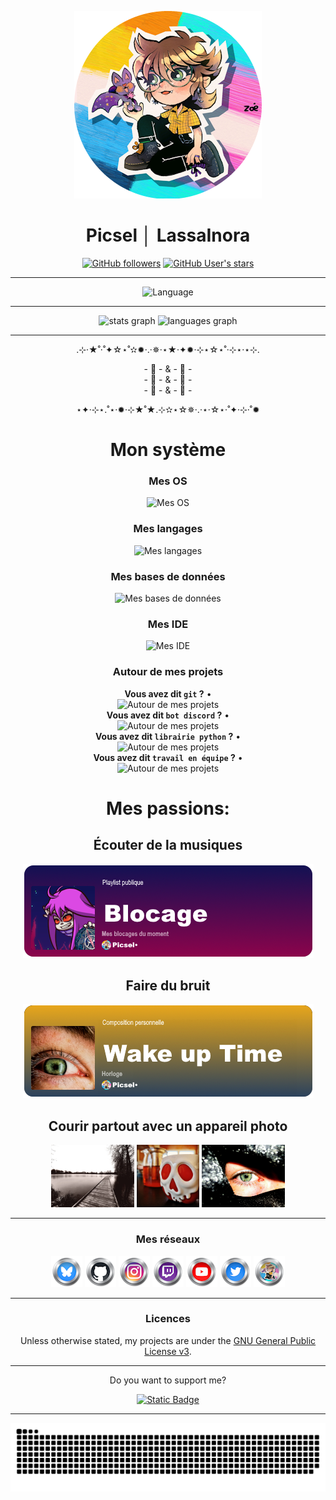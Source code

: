 <div align="center">

[![Logo LassaInora](https://raw.githubusercontent.com/LassaInora/LassaInora/refs/heads/main/.github/assets/Logo.png)](https://lassainora.fr/)
# Picsel │ LassaInora
[![GitHub followers](https://img.shields.io/github/followers/LassaInora?style=social)](https://github.com/LassaInora?tab=followers)
[![GitHub User's stars](https://img.shields.io/github/stars/LassaInora)](https://github.com/LassaInora?tab=stars)

---

![Language](https://img.shields.io/badge/Language-Fran%C3%A7ais%20%F0%9F%87%AB%F0%9F%87%B7-CE1126?labelColor=002654&style=for-the-badge)

---

  <img src="https://github-readme-stats.vercel.app/api?username=LassaInora&hide_title=false&hide_rank=true&show_icons=true&include_all_commits=true&count_private=true&disable_animations=false&theme=radical&locale=fr&hide_border=false" height="150" alt="stats graph"  />
  <img src="https://github-readme-stats.vercel.app/api/top-langs?username=LassaInora&locale=fr&hide_title=false&layout=compact&card_width=320&langs_count=5&theme=radical&hide_border=false" height="150" alt="languages graph"  />

---

.⊹·★˚·˚✦☆⋆˚✫✹·.·✵·⋆★·✦✹·⊹⋆☆⋆˚·⊹⋆·⋆⊹.

 \- 🦊 -  &  - 🍂 -  
 \- 🎵 -  &  - 🔭 -  
 \- 🐍 -  &  - 👾 -  

⋆✦·⊹⋆.˚⋆·✹·⊹★˚★.⊹✫⋆☆✵·.·⋆·☆⋆·˚✦·⊹·˚✹


# Mon système

### Mes OS

![Mes OS](https://skillicons.dev/icons?i=linux,ubuntu,raspberrypi,windows)

### Mes langages

![Mes langages](https://skillicons.dev/icons?i=py,java,md,c,cs,cpp,html,css,php)

### Mes bases de données

![Mes bases de données](https://skillicons.dev/icons?i=postgres,mysql,sqlite)

### Mes IDE

![Mes IDE](https://skillicons.dev/icons?i=pycharm,idea,clion,phpstorm,webstorm,atom,emacs) 

### Autour de mes projets
**Vous avez dit `git` ?** •  
![Autour de mes projets](https://skillicons.dev/icons?i=git,github,atom,md)  
**Vous avez dit `bot discord` ?** •  
![Autour de mes projets](https://skillicons.dev/icons?i=discord,bots,py,pycharm,git,github,atom,md,emacs,linux,windows,raspberrypi)  
**Vous avez dit `librairie python` ?** •  
![Autour de mes projets](https://skillicons.dev/icons?i=py,pycharm,git,github,md,linux,windows)  
**Vous avez dit `travail en équipe` ?** •  
![Autour de mes projets](https://skillicons.dev/icons?i=discord,notion,gmail,git,github,atom,md,emacs)

# Mes passions:
## Écouter de la musiques
[![PlaylistBlocage.png](.github/assets/plaques/Playlist-Blocage.png)](https://open.spotify.com/playlist/1r5onrinqUbAF5MvD5Y4yq)

## Faire du bruit
[![PlaylistBlocage.png](.github/assets/plaques/Composition-Wake_up_Time.png)](https://github.com/LassaInora/LassaInora/raw/refs/heads/main/.github/assets/music/Wake%20up%20Time.flac)

## Courir partout avec un appareil photo

<img src=".github/assets/images/image1.jpg" alt="image 1" height="100"/>
<img src=".github/assets/images/image2.jpg" alt="image 2" height="100"/>
<img src=".github/assets/images/image3.jpg" alt="image 3" height="100"/>


---

### Mes réseaux

[![Bluesky - lassainora.fr](.github/assets/buttons/bluesky_button.png)](https://bsky.app/profile/lassainora.fr)
[![GitHub - LassaInora](.github/assets/buttons/github_button.png)](https://github.com/LassaInora)
[![Instagram - picsel._](.github/assets/buttons/instagram_button.png)](https://www.instagram.com/picsel._/)
[![Twitch - picsel__](.github/assets/buttons/twitch_button.png)](https://www.twitch.tv/picsel__)
[![Youtube - @picsel_](.github/assets/buttons/youtube_button.png)](https://www.youtube.com/@picsel_)
[![Twitter - _Picsel](.github/assets/buttons/twitter_button.png)](https://x.com/_Picsel)
[![LassaInora - Website](.github/assets/buttons/lassainora_button.png)](https://lassainora.fr)

___

### Licences
Unless otherwise stated, my projects are under the [GNU General Public License v3](https://raw.githubusercontent.com/LassaInora/LassaInora/refs/heads/main/.github/LICENSE).

---

Do you want to support me?

[![Static Badge](https://img.shields.io/badge/Paypal-LassaInora-009CDE?labelColor=003087)](https://paypal.me/LassaInora)

---

<img src="https://raw.githubusercontent.com/Platane/snk/output/github-contribution-grid-snake.svg" alt="Snake animation" />

</div>